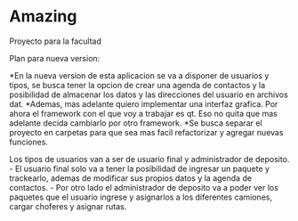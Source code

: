 # Amazing
Proyecto para la facultad

Plan para nueva version:

*En la nueva version de esta aplicacion se va a disponer de usuarios y tipos, se busca tener la opcion de crear una agenda de contactos y la
posibilidad de almacenar los datos y las direcciones del usuario en archivos dat.
*Ademas, mas adelante quiero implementar una interfaz grafica. Por ahora el framework con el que voy a trabajar es qt. Eso no quita que mas adelante decida cambiarlo por otro framework.
*Se busca separar el proyecto en carpetas para que sea mas facil refactorizar y agregar nuevas funciones.

Los tipos de usuarios van a ser de usuario final y administrador de deposito.
    - El usuario final solo va a tener la posibilidad de ingresar un paquete y trackearlo, ademas de modificar sus propios datos y la agenda de contactos.
    - Por otro lado el administrador de deposito va a poder ver los paquetes que el usuario ingrese y asignarlos a los diferentes camiones, cargar choferes y asignar rutas.




